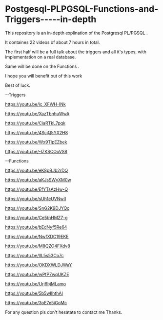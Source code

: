 # Postgesql-PLPGSQL-Functions-and-Triggers-----in-depth

This repository is an in-depth explination of the Postgresql PL/PGSQL .

It containes 22 videos of about 7 hours in total.

The first half will be a full talk about the triggers and all it's types, with implementation on a real database.

Same will be done on the Functions .

I hope you will benefit out of this work

Best of luck.

  --Triggers
  
  https://youtu.be/ic_XFWH-INk 
  
  https://youtu.be/XazTbnhuWwA
  
  https://youtu.be/CiaRTkL7pqk
  
  https://youtu.be/4SciQ5YX2H8
  
  https://youtu.be/Wx9TlpEZbek
  
  https://youtu.be/-IZKSCOoVS8
  
  --Functions
  
  https://youtu.be/eK8pBJb2rDQ
  
  https://youtu.be/aKJsSWyXM0w
  
  https://youtu.be/EfYTsAzHw-Q
  
  https://youtu.be/sUh1eUVNwII
  
  https://youtu.be/SnG2K9DJYQc
  
  https://youtu.be/Ce5tnHMZ7-g
  
  https://youtu.be/bEdNyf5Re64
  
  https://youtu.be/NwfXDC19EKE
  
  https://youtu.be/M8QZO4FXdv8
  
  https://youtu.be/lIL5s53Co7c
  
  https://youtu.be/OKDXWLDJWaY
  
  https://youtu.be/wPfP7wqUKZE
  
  https://youtu.be/Urj6hjMLamo
  
  https://youtu.be/5b5wIIhthAI
  
  https://youtu.be/3oE7e5iGoMc

For any question pls don't hesatate to contact me 
Thanks.



  
